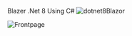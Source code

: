 Blazer .Net 8 Using C#
![dotnet8Blazor](https://github.com/robmars123/BlazorWebAppNet8/assets/17890340/f5b4af92-7519-4264-bca8-8f173d6754cd)

![Frontpage](https://github.com/robmars123/BlazorWebAppNet8/assets/17890340/f2ca9f9b-0c88-49a2-bbdb-4180491b7e21)
